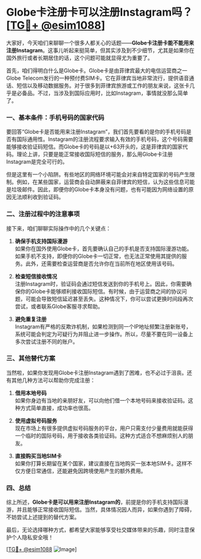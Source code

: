 # Globe卡注册卡可以注册Instagram吗？[[TG💪+ @esim1088](https://t.me/s/esim1088)]

大家好，今天咱们来聊聊一个很多人都关心的话题——**Globe卡注册卡能不能用来注册Instagram**。这事儿听起来挺简单，但其实涉及到不少细节，尤其是如果你在国外旅行或者长期居住的话，这个问题可能就显得尤为重要了。

首先，咱们得明白什么是Globe卡。Globe卡是由菲律宾最大的电信运营商之一Globe Telecom发行的一种预付费SIM卡。它在菲律宾当地非常流行，提供语音通话、短信以及移动数据服务。对于很多到菲律宾旅游或工作的朋友来说，这张卡几乎是必备品。不过，当涉及到国际应用时，比如Instagram，事情就没那么简单了。

### 一、基本条件：手机号码的国家代码

要回答“Globe卡是否能用来注册Instagram”，我们首先要看的是你的手机号码是否有国际通用性。Instagram的注册流程要求输入有效的手机号码，这个号码需要能够接收验证码短信。而Globe卡的号码是以+63开头的，这是菲律宾的国家代码。理论上讲，只要是能正常接收国际短信的服务，那么用Globe卡注册Instagram是完全可行的。

但是这里有一个小陷阱。有些地区的网络环境可能会对来自特定国家的号码产生限制。例如，在某些国家，运营商会自动屏蔽来自菲律宾的短信，认为这些信息可能是垃圾邮件。因此，即便你的Globe卡本身没有问题，也有可能因为网络设置的原因无法顺利收到验证码。

### 二、注册过程中的注意事项

接下来，咱们聊聊实际操作中的几个关键点：

1. **确保手机支持国际漫游**  
   如果你在国外使用Globe卡，首先要确认自己的手机是否支持国际漫游功能。如果手机不支持，即便你的Globe卡一切正常，也无法正常使用其提供的服务。此外，还需要检查运营商是否允许你在当前所在地区使用该号码。

2. **检查短信接收情况**  
   注册Instagram时，验证码会通过短信发送到你的手机号上。因此，你需要确保你的Globe卡能够顺利接收国际短信。有时候，由于运营商之间的协议问题，可能会导致短信延迟甚至丢失。这种情况下，你可以尝试更换时间段再次尝试，或者联系Globe客服寻求帮助。

3. **避免重复注册**  
   Instagram有严格的反欺诈机制，如果检测到同一个IP地址频繁注册新账号，系统可能会判定为可疑行为并阻止进一步操作。所以，尽量不要在同一设备上多次尝试注册不同的账户。

### 三、其他替代方案

当然啦，如果你发现用Globe卡注册Instagram遇到了困难，也不必过于沮丧。还有其他几种方法可以帮助你完成注册：

1. **借用本地号码**  
   如果你身边有当地的亲朋好友，可以向他们借一个本地号码来接收验证码。这种方式简单直接，成功率也很高。

2. **使用虚拟号码服务**  
   现在市场上有很多提供虚拟号码服务的平台，用户只需支付少量费用就能获得一个临时的国际号码，用于接收各类验证码。这种方式适合不想麻烦别人的朋友。

3. **直接购买当地SIM卡**  
   如果你打算长期留在某个国家，建议直接在当地购买一张本地SIM卡。这样不仅方便日常通信，还能避免因跨境使用产生的额外费用。

### 四、总结

综上所述，**Globe卡是可以用来注册Instagram的**，前提是你的手机支持国际漫游，并且能够正常接收国际短信。当然，具体情况因人而异，如果你遇到了障碍，不妨尝试上述提到的替代方案。

最后，无论选择哪种方式，都希望大家能够享受社交媒体带来的乐趣，同时注意保护个人隐私安全哦！  

[[TG💪+ @esim1088](https://t.me/s/esim1088) ![Image](https://i.postimg.cc/4NQfJmqS/Snipaste-2025-05-13-00-14-12.png)]
